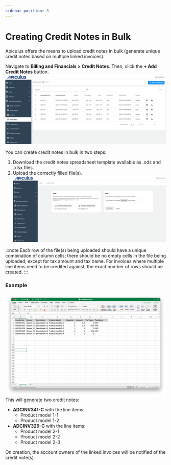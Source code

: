 ```yaml
---
sidebar_position: 8
---
```

# Creating Credit Notes in Bulk

Apiculus offers the means to upload credit notes in bulk (generate unique credit notes based on multiple linked invoices). 

Navigate to **Billing and Financials > Credit Notes**. Then, click the **+ Add Credit Notes** button. ![Creating Credit Notes in Bulk](img/CreatingCreditNotesinBulk2.png)

You can create credit notes in bulk in two steps:
1. Download the credit notes spreadsheet template available as .ods and .xlsx files. 
2. Upload the correctly filled file(s). ![Creating Credit Notes in Bulk](img/CreatingCreditNotesinBulk1.png)

:::note
Each row of the file(s) being uploaded should have a unique combination of column cells; there should be no empty cells in the file being uploaded, except for tax amount and tax name. For invoices where multiple line items need to be credited against, the exact number of rows should be created.
:::
### Example
![Creating Credit Notes in Bulk](img/CreatingCreditNotesinBulk.png)
This will generate two credit notes:

- **ADCINV341-C** with the line items:
    - Product model 1-1
    - Product model 1-2
- **ADCINV329-C** with the line items:
    - Product model 2-1
    - Product model 2-2
    - Product model 2-3

On creation, the account owners of the linked invoices will be notified of the credit note(s).
